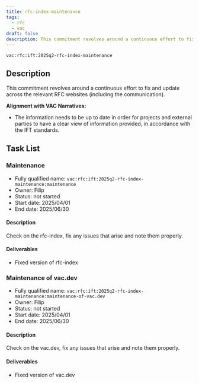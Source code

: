 ```yaml
---
title: rfc-index-maintenance
tags:
  - rfc
  - vac
draft: false
description: This commitment revolves around a continuous effort to fix and update across the relevant RFC websites (including the communication).
---
```


`vac:rfc:ift:2025q2-rfc-index-maintenance`

## Description

This commitment revolves around a continuous effort
to fix and update across the relevant RFC websites
(including the communication).

**Alignment with VAC Narratives:**

- The information needs to be up to date
in order for projects and external parties
to have a clear view of information provided,
in accordance with the IFT standards.

## Task List

### Maintenance

- Fully qualified name: `vac:rfc:ift:2025q2-rfc-index-maintenance:maintenance`
- Owner: Filip
- Status: not started
- Start date: 2025/04/01
- End date: 2025/06/30

#### Description

Check on the rfc-index,
fix any issues that arise and
note them properly.

#### Deliverables

- Fixed version of rfc-index

### Maintenance of vac.dev

- Fully qualified name: `vac:rfc:ift:2025q2-rfc-index-maintenance:maintenance-of-vac.dev`
- Owner: Filip
- Status: not started
- Start date: 2025/04/01
- End date: 2025/06/30

#### Description

Check on the vac.dev,
fix any issues that arise and
note them properly.

#### Deliverables

- Fixed version of vac.dev